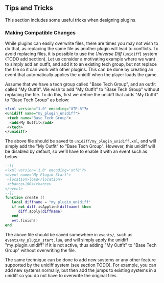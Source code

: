 ## Tips and Tricks

This section includes some useful tricks when designing plugins.

### Making Compatible Changes

While plugins can easily overwrite files, there are times you may not wish to do that, as replacing the same file as another plugin will lead to conflicts. To avoid replacing files, it is possible to use the *Universe Diff* (`unidiff`) system (TODO add section). Let us consider a motivating example where we want to simply add an outfit, and add it to an existing tech group, but not replace the file so it can work with other plugins. This can be done by creating an event that automatically applies the unidiff when the player loads the game.

Assume that we have a tech group called "Base Tech Group", and an outfit called "My Outfit". We wish to add "My Outfit" to "Base Tech Group" without replacing the file. To do this, first we define the unidiff that adds "My Outfit" to "Base Tech Group" as below:

```xml
<?xml version="1.0" encoding="UTF-8"?>
<unidiff name="my_plugin_unidiff">
 <tech name="Base Tech Group">
  <add>My Outfit</add>
 </tech>
</unidiff>
```

The above file should be saved to `unidiff/my_plugin_unidiff.xml`, and will simply add the "My Outfit" to "Base Tech Group". However, this unidiff will be disabled by default, so we'll have to enable it with an event such as below:

```lua
--[[
<?xml version='1.0' encoding='utf8'?>
<event name="My Plugin Start">
 <location>load</location>
 <chance>100</chance>
</event>
--]]
function create ()
   local diffname = "my_plugin_unidiff"
   if not diff.isApplied(diffname) then
      diff.apply(diffname)
   end
   evt.finish()
end
```

The above file should be saved somewhere in `events/`, such as `events/my_plugin_start.lua`, and will simply apply the unidiff "my_plugin_unidiff" if it is not active, thus adding "My Outfit" to "Base Tech Group" without overwriting the file.

The same technique can be done to add new systems or any other feature supported by the unidiff system (see section TODO). For example, you can add new systems normally, but then add the jumps to existing systems in a unidiff so you do not have to overwrite the original files.

